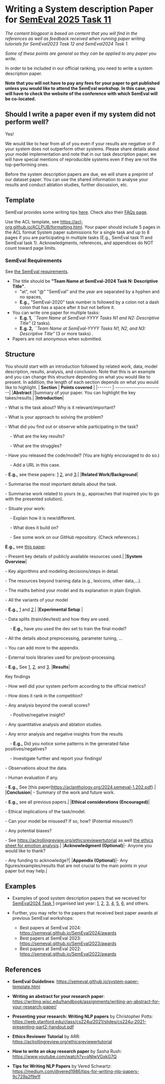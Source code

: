 # Writing a System description Paper for [SemEval 2025 Task 11](https://github.com/emotion-analysis-project/SemEval2025-Task11)

_The content blogpost is based on content that you will find in the references as well as feedback received when running paper writing tutorials for SemEval2023 Task 12 and SemEval2024 Task 1._

_Some of these points are general so they can be applied to any paper you write._

In order to be included in our official ranking, you need to write a system description paper.  

**Note that you will not have to pay any fees for your paper to get published unless you would like to attend the SemEval workshop. In this case, you will have to check the website of the conference with which SemEval will be co-located.**


## Should I write a paper even if my system did not perform well?
Yes! 

We would like to hear from all of you even if your results are negative or if your system does not outperform other systems. 
Please share details about your model implementation and note that in our task description paper, we will have special mentions of reproducible systems even if they are not the top-performing ones.

Before the system description papers are due, we will share a preprint of our dataset paper. You can use the shared information to analyse your results and conduct ablation studies, further discussion, etc.

## Template  

SemEval provides some writing tips [here](https://semeval.github.io/system-paper-template.html). Check also their [FAQs page](https://semeval.github.io/faq.html).


Use the ACL template, see https://acl-org.github.io/ACLPUB/formatting.html. Your paper should include 5 pages in the ACL format System paper submissions for a single task and up to 8 pages if you are participating in multiple tasks (E.g., SemEval task 11 and SemEval task 1). 
Acknowledgments, references, and appendices do NOT count toward page limits. 


### SemEval Requirements
See [the SemEval requirements](https://semeval.github.io/paper-requirements.html). 

- The title should be **"Team Name at SemEval-2024 Task N: Descriptive Title"**.
  - "at", not "@"  "SemEval" and the year are separated by a hyphen and no spaces, 
  - **E.g.,** "SemEval-2020"  task number is followed by a colon not a dash colon that has a space after it but not before it.
- You can write one paper for multiple tasks:
  - **E.g. 1,** _``Team Name at SemEval-YYYY Tasks N1 and N2: Descriptive Title"_ (2 tasks).
  - **E.g. 2,** _``Team Name at SemEval-YYYY Tasks N1, N2, and N3: Descriptive Title"_ (3 or more tasks)  .
- Papers are not anonymous when submitted.

## Structure
You should start with an introduction followed by related work, data, model description, results, analysis, and conclusion. 
Note that this is an example and you can change this structure depending on what you would like to present. In addition, the length of each section depends on what you would like to highlight.
| **Section** | **Points covered** |
|------- | ------------------------|
|**Abstract** |Summary of your paper. You can highlight the key takes/results.|
|**Introduction**| <p> - What is the task about? Why is it relevant/important? <p> - What is your approach to solving the problem? <p>  - What did you find out or observe while participating in the task? <p>	  &nbsp;&nbsp;&nbsp;&nbsp;- What are the key results? <p> 	 &nbsp;&nbsp;&nbsp;&nbsp;- What are the struggles? <p> - Have you released the code/model? (You are highly encouraged to do so.) <p> 		 &nbsp;&nbsp;&nbsp;&nbsp;- Add a URL in this case. <p> - **E.g.,** see these papers: [1](https://arxiv.org/pdf/2404.01490) [2](https://aclanthology.org/2024.semeval-1.254.pdf), and [3](https://arxiv.org/pdf/2404.02570).|
|**Related Work/Background**| <p> - Summarise the most important details about the task. <p> - Summarise work related to yours (e.g., approaches that inspired you to go with the presented solution). <p> - Situate your work: <p>   &nbsp;&nbsp;&nbsp;&nbsp;- Explain how it is new/different.<p>   &nbsp;&nbsp;&nbsp;&nbsp;- What does it build on?<p>   &nbsp;&nbsp;&nbsp;&nbsp;- See some work on our GitHub repository. (Check references.)<p>**E.g.,** see [this paper](https://arxiv.org/pdf/2404.02570). <p> - Present key details of publicly available resources used.|
|**System Overview**|<p>- Key algorithms and modeling decisions/steps in detail.<p> - The resources beyond training data (e.g., lexicons, other data,...). <p>- The maths behind your model and its explanation in plain English. <p> - All the variants of your model <p>- **E.g.,** [1](https://aclanthology.org/2024.semeval-1.202.pdf) and [2](https://aclanthology.org/2024.semeval-1.254.pdf).|
|**Experimental Setup** |<p>- Data splits (train/dev/test) and how they are used. <p> &nbsp;&nbsp;&nbsp;&nbsp;- **E.g.,** have you used the dev set to train the final model? <p>- All the details about preprocessing, parameter tuning, ... <p>- You can add more to the appendix. <p> - External tools libraries used for pre/post-processing. <p>- **E.g.,** See [1](https://arxiv.org/pdf/2404.0257), [2](https://aclanthology.org/2024.semeval-1.202.pdf), and [3](https://aclanthology.org/2024.semeval-1.254.pdf). 
|**Results**|<p>Key findings <p> - How well did your system perform according to the official metrics?<p> - How does it rank in the competition?<p> - Any analysis beyond the overall scores?<p>  &nbsp;&nbsp;&nbsp;&nbsp;- Positive/negative insight?<p> - Any quantitative analysis and ablation studies.<p> - Any error analysis and negative insights from the results<p>  &nbsp;&nbsp;&nbsp;&nbsp;- **E.g.,** Did you notice some patterns in the generated false positives/negatives? <p>  &nbsp;&nbsp;&nbsp;&nbsp;- Investigate further and report your findings!<p> - Observations about the data.<p> - Human evaluation if any.<p> - **E.g.,** See [this paper(https://aclanthology.org/2024.semeval-1.202.pdf).|
|**Conclusion**| - Summary of the work and future work. <p> - **E.g.,** see all previous papers.|
|**Ethical considerations (Encouraged)**|<p>- Ethical implications of the task/model.<p> - Can your model be misused? If so, how? (Potential misuses?) <p> - Any potential biases? <p> - See https://aclrollingreview.org/ethicsreviewertutorial as well [the ethics sheet for emotion analysis](https://arxiv.org/pdf/2109.08256).| 
|**Acknowledgment (Optional)**|- Anyone you would like to thank? <p> - Any funding to acknowledge?|
|**Appendix (Optional)**|- Any figures/examples/results that are not crucial to the main points in your paper but may help.|


## Examples
- Examples of good system description papers that we received for [SemEval2024 Task 1](https://semantic-textual-relatedness.github.io) organised last year: [1](https://arxiv.org/pdf/2404.01490), [2](https://arxiv.org/pdf/2404.02570), [3](https://aclanthology.org/2024.semeval-1.202.pdf), [4](https://aclanthology.org/2024.semeval-1.254.pdf), [5](https://dial.uclouvain.be/pr/boreal/object/boreal%3A288252/datastream/PDF_01/view), [6](https://arxiv.org/pdf/2410.10585), and others.

- Further, you may refer to the papers that received best paper awards at previous SemEval workshops: 
  - Best papers at SemEval 2024: https://semeval.github.io/SemEval2024/awards</li>
  - Best papers at SemEval 2023: https://semeval.github.io/SemEval2023/awards</li>
  - Best papers at SemEval 2022: https://semeval.github.io/SemEval2022/awards</li>

## References
- **SemEval Guidelines**: https://semeval.github.io/system-paper-template.html

- **Writing an abstract for your research paper**: https://writing.wisc.edu/handbook/assignments/writing-an-abstract-for-your-research-paper/

- **Presenting your research: Writing NLP papers** by Christopher Potts: https://web.stanford.edu/class/cs224u/2021/slides/cs224u-2021-presenting-part2-handout.pdf

- **Ethics Reviewer Tutorial** by ARR: https://aclrollingreview.org/ethicsreviewertutorial

- **How to write an okay research paper** by Sasha Rush: https://www.youtube.com/watch?v=qNlwVGxkG7Q

- **Tips for Writing NLP Papers** by Vered Schwartz: https://medium.com/@vered1986/tips-for-writing-nlp-papers-9c729a2f9e1f


